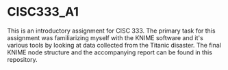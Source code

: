 # CISC333_A1
This is an introductory assignment for CISC 333. The primary task for this assignment was familiarizing myself with the KNIME software and it's various tools by looking at data collected from the Titanic disaster. The final KNIME node structure and the accompanying report can be found in this repository.
